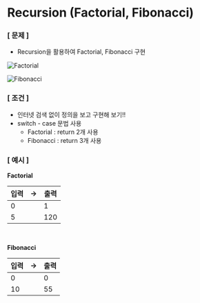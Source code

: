 # Recursion (Factorial, Fibonacci)

### [ 문제 ]

- Recursion을 활용하여 Factorial, Fibonacci 구현


![Factorial](./images/Factorial.png)

![Fibonacci](./images/Fibonacci.png)

### [ 조건 ]

- 인터넷 검색 없이 정의을 보고 구현해 보기!!
- switch - case 문법 사용
    - Factorial : return 2개 사용
    - Fibonacci : return 3개 사용

### [ 예시 ]

**Factorial**

| 입력 | -> | 출력  |
|----|----|-----|
| 0  |    | 1   |
| 5  |    | 120 |

<br/>

**Fibonacci**

| 입력 | -> | 출력 |
|----|----|----|
| 0  |    | 0  |
| 10 |    | 55 |
